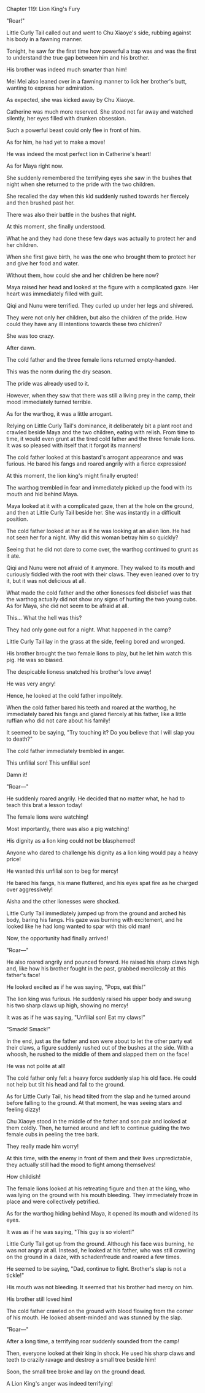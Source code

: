 Chapter 119: Lion King's Fury

"Roar\!"

Little Curly Tail called out and went to Chu Xiaoye's side, rubbing against his body in a fawning manner.

Tonight, he saw for the first time how powerful a trap was and was the first to understand the true gap between him and his brother.

His brother was indeed much smarter than him\!

Mei Mei also leaned over in a fawning manner to lick her brother's butt, wanting to express her admiration.

As expected, she was kicked away by Chu Xiaoye.

Catherine was much more reserved. She stood not far away and watched silently, her eyes filled with drunken obsession.

Such a powerful beast could only flee in front of him.

As for him, he had yet to make a move\!

He was indeed the most perfect lion in Catherine's heart\!

As for Maya right now.

She suddenly remembered the terrifying eyes she saw in the bushes that night when she returned to the pride with the two children.

She recalled the day when this kid suddenly rushed towards her fiercely and then brushed past her.

There was also their battle in the bushes that night.

At this moment, she finally understood.

What he and they had done these few days was actually to protect her and her children.

When she first gave birth, he was the one who brought them to protect her and give her food and water.

Without them, how could she and her children be here now?

Maya raised her head and looked at the figure with a complicated gaze. Her heart was immediately filled with guilt.

Qiqi and Nunu were terrified. They curled up under her legs and shivered.

They were not only her children, but also the children of the pride. How could they have any ill intentions towards these two children?

She was too crazy.

After dawn.

The cold father and the three female lions returned empty-handed.

This was the norm during the dry season.

The pride was already used to it.

However, when they saw that there was still a living prey in the camp, their mood immediately turned terrible.

As for the warthog, it was a little arrogant.

Relying on Little Curly Tail's dominance, it deliberately bit a plant root and crawled beside Maya and the two children, eating with relish. From time to time, it would even grunt at the tired cold father and the three female lions. It was so pleased with itself that it forgot its manners\!

The cold father looked at this bastard's arrogant appearance and was furious. He bared his fangs and roared angrily with a fierce expression\!

At this moment, the lion king's might finally erupted\!

The warthog trembled in fear and immediately picked up the food with its mouth and hid behind Maya.

Maya looked at it with a complicated gaze, then at the hole on the ground, and then at Little Curly Tail beside her. She was instantly in a difficult position.

The cold father looked at her as if he was looking at an alien lion. He had not seen her for a night. Why did this woman betray him so quickly?

Seeing that he did not dare to come over, the warthog continued to grunt as it ate.

Qiqi and Nunu were not afraid of it anymore. They walked to its mouth and curiously fiddled with the root with their claws. They even leaned over to try it, but it was not delicious at all.

What made the cold father and the other lionesses feel disbelief was that the warthog actually did not show any signs of hurting the two young cubs. As for Maya, she did not seem to be afraid at all.

This… What the hell was this?

They had only gone out for a night. What happened in the camp?

Little Curly Tail lay in the grass at the side, feeling bored and wronged.

His brother brought the two female lions to play, but he let him watch this pig. He was so biased.

The despicable lioness snatched his brother's love away\!

He was very angry\!

Hence, he looked at the cold father impolitely.

When the cold father bared his teeth and roared at the warthog, he immediately bared his fangs and glared fiercely at his father, like a little ruffian who did not care about his family\!

It seemed to be saying, "Try touching it? Do you believe that I will slap you to death?"

The cold father immediately trembled in anger.

This unfilial son\! This unfilial son\!

Damn it\!

"Roar—"

He suddenly roared angrily. He decided that no matter what, he had to teach this brat a lesson today\!

The female lions were watching\!

Most importantly, there was also a pig watching\!

His dignity as a lion king could not be blasphemed\!

Anyone who dared to challenge his dignity as a lion king would pay a heavy price\!

He wanted this unfilial son to beg for mercy\!

He bared his fangs, his mane fluttered, and his eyes spat fire as he charged over aggressively\!

Aisha and the other lionesses were shocked.

Little Curly Tail immediately jumped up from the ground and arched his body, baring his fangs. His gaze was burning with excitement, and he looked like he had long wanted to spar with this old man\!

Now, the opportunity had finally arrived\!

"Roar—"

He also roared angrily and pounced forward. He raised his sharp claws high and, like how his brother fought in the past, grabbed mercilessly at this father's face\!

He looked excited as if he was saying, "Pops, eat this\!"

The lion king was furious. He suddenly raised his upper body and swung his two sharp claws up high, showing no mercy\!

It was as if he was saying, "Unfilial son\! Eat my claws\!"

"Smack\! Smack\!"

In the end, just as the father and son were about to let the other party eat their claws, a figure suddenly rushed out of the bushes at the side. With a whoosh, he rushed to the middle of them and slapped them on the face\!

He was not polite at all\!

The cold father only felt a heavy force suddenly slap his old face. He could not help but tilt his head and fall to the ground.

As for Little Curly Tail, his head tilted from the slap and he turned around before falling to the ground. At that moment, he was seeing stars and feeling dizzy\!

Chu Xiaoye stood in the middle of the father and son pair and looked at them coldly. Then, he turned around and left to continue guiding the two female cubs in peeling the tree bark.

They really made him worry\!

At this time, with the enemy in front of them and their lives unpredictable, they actually still had the mood to fight among themselves\!

How childish\!

The female lions looked at his retreating figure and then at the king, who was lying on the ground with his mouth bleeding. They immediately froze in place and were collectively petrified.

As for the warthog hiding behind Maya, it opened its mouth and widened its eyes.

It was as if he was saying, "This guy is so violent\!"

Little Curly Tail got up from the ground. Although his face was burning, he was not angry at all. Instead, he looked at his father, who was still crawling on the ground in a daze, with schadenfreude and roared a few times.

He seemed to be saying, "Dad, continue to fight. Brother's slap is not a tickle\!"

His mouth was not bleeding. It seemed that his brother had mercy on him.

His brother still loved him\!

The cold father crawled on the ground with blood flowing from the corner of his mouth. He looked absent-minded and was stunned by the slap.

"Roar—"

After a long time, a terrifying roar suddenly sounded from the camp\!

Then, everyone looked at their king in shock. He used his sharp claws and teeth to crazily ravage and destroy a small tree beside him\!

Soon, the small tree broke and lay on the ground dead.

A Lion King's anger was indeed terrifying\!